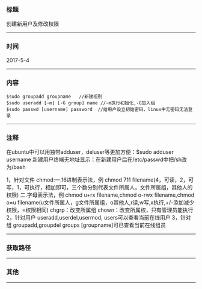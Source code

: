 ### 标题

创建新用户及修改权限

------

### 时间

2017-5-4

------

### 内容

```shell
$sudo groupadd groupname   //新建组别
$sudo useradd [-m] [-G group] name //-m执行初始化,-G加入组
$sudo passwd [username] password  //给用户设立初始密码，linux中无密码无法登录
```

---

### 注释

在ubuntu中可以用独带adduser，deluser等更加方便：$sudo adduser username
新建用户终端无地址显示：在新建用户后在/etc/passwd中把/sh改为/bash



1，针对文件
chmod:一.16进制表示法，例 chmod 711 filename(4，可读，2，可写，1，可执行，相加即可，三个数分别代表文件所属人，文件所属组，其他人的权限)
	二.字母表示法，例 chmod u+rx filename,chmod o-rwx filename,chmod o=u filename(u文件所属人，g文件所属组，o其他人,r读,w写,x执行,+/-添加减少权限，=权限相同)
chgrp：改变所属组
chown：改变所属权，只有管理员能执行
2，针对用户
useradd,userdel,usermod,
users可以查看当前在线用户
3，针对组
groupadd,groupdel
groups [groupname]可已查看当前在线组员

------

### 获取路径



------

### 其他



------




